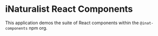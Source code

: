 # iNaturalist React Components

This application demos the suite of React components within the `@inat-components` npm org.

